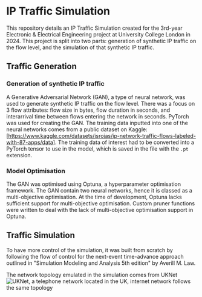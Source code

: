 # IP Traffic Simulation

This repository details an IP Traffic Simulation created for the 3rd-year Electronic & Electrical Engineering project at University College London in 2024. This project is split into two parts: generation of synthetic IP traffic on the flow level, and the simulation of that synthetic IP traffic. 

## Traffic Generation
### Generation of synthetic IP traffic
A Generative Adversarial Network (GAN), a type of neural network, was used to generate synthetic IP traffic on the flow level. There was a focus on 3 flow attributes: flow size in bytes, flow duration in seconds, and interarrival time between flows entering the network in seconds. PyTorch was used for creating the GAN. The training data inputted into one of the neural networks comes from a public dataset on Kaggle: [https://www.kaggle.com/datasets/jsrojas/ip-network-traffic-flows-labeled-with-87-apps/data]. The training data of interest had to be converted into a PyTorch tensor to use in the model, which is saved in the file with the `.pt` extension. 

### Model Optimisation
The GAN was optimised using Optuna, a hyperparameter optimisation framework. The GAN contain two neural networks, hence it is classed as a multi-objective optimisation. At the time of development, Optuna lacks sufficient support for multi-objective optimisation. Custom pruner functions were written to deal with the lack of multi-objective optimisation support in Optuna. 

## Traffic Simulation
To have more control of the simulation, it was built from scratch by following the flow of control for the next-event time-advance approach outlined in "Simulation Modeling and Analysis 5th edition" by Averill M. Law.

The network topology emulated in the simulation comes from UKNet 
![UKNet, a telephone network located in the UK, internet network follows the same topology](https://github.com/RonaldoBaker/IP-Traffic-Simulation/blob/main/UKNet.png)

